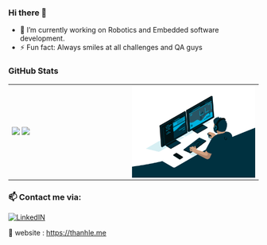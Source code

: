 ### Hi there 👋
- 🔭 I’m currently working on Robotics and Embedded software development.
- ⚡ Fun fact: Always smiles at all challenges and QA guys
<!--
**quangthanh010290/quangthanh010290** is a ✨ _special_ ✨ repository because its `README.md` (this file) appears on your GitHub profile.

Here are some ideas to get you started:

- 🔭 I’m currently working on ...
- 🌱 I’m currently learning ...
- 👯 I’m looking to collaborate on ...
- 🤔 I’m looking for help with ...
- 💬 Ask me about ...
- 📫 How to reach me: ...
- 😄 Pronouns: ...
- ⚡ Fun fact: ...
-->
### GitHub Stats

<table>
<tr>
  <td width="48%">
    <img src="https://github-readme-stats.vercel.app/api?username=quangthanh010290&show_icons=true" />
    <img src="https://github-readme-stats.vercel.app/api/top-langs/?username=quangthanh010290&layout=compact&show_icons=true&hide_border=true" />
  </td>
  <td width="52%"><img alt="gif" align="right" src="coding.gif"/></td>
</tr>
<table>
  
### 📫 Contact me via:

[![LinkedIN](https://img.shields.io/badge/LinkedIn-0077B5?style=for-the-badge&logo=linkedin&color=%23003140&logoColor=white)](https://www.linkedin.com/in/thanhledotme/)
  
💬 website : https://thanhle.me
